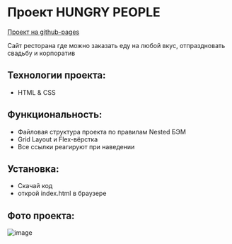 # Проект HUNGRY PEOPLE

[Проект на github-pages](https://pavelbodrenkov.github.io/kitchen/)

Сайт ресторана где можно заказать еду на любой вкус, отпраздновать свадьбу и корпоратив

## Технологии проекта:
- HTML & CSS

## Функциональность:
- Файловая структура проекта по правилам Nested БЭМ
- Grid Layout и Flex-вёрстка
- Все ссылки реагируют при наведении

## Установка:
- Cкачай код
- открой index.html в браузере

## Фото проекта:
![image](https://user-images.githubusercontent.com/70709823/112961876-73ba5500-914e-11eb-8bad-ae97647dc7e7.png)


